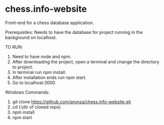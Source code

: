 # chess.info-website
Front-end for a chess database application.

Prerequisites:
  Needs to have the database for project running in the background on localhost.
  
TO RUN:
  1. Need to have node and npm.
  2. After downloading the project, open a terminal and change the directory to project.
  3. In terminal run npm install.
  4. After installation ends run npm start.
  5. Go to localhost:3000
  
 Windows Commands:
 1. git clone https://github.com/aronza/chess.info-website.git
 2. cd (:\dir of cloned repo)
 3. npm install
 4. npm start
